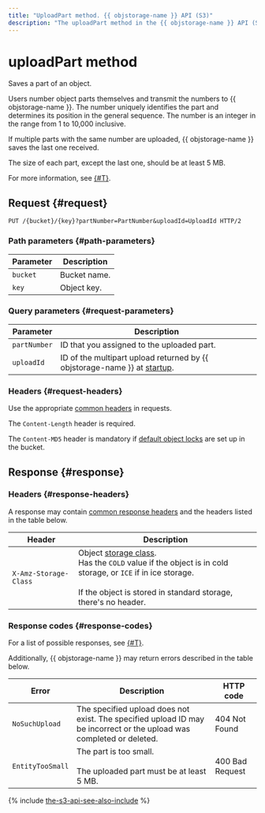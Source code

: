 ```yaml
---
title: "UploadPart method. {{ objstorage-name }} API (S3)"
description: "The uploadPart method in the {{ objstorage-name }} API (S3) saves a part of the object. Users assign numbers to object parts and transmit them to {{ objstorage-name }}. The number uniquely identifies the part and determines its position in the general sequence. The number is an integer in the range from 1 to 10,000 inclusive."
---
```


# uploadPart method

Saves a part of an object.

Users number object parts themselves and transmit the numbers to {{ objstorage-name }}. The number uniquely identifies the part and determines its position in the general sequence. The number is an integer in the range from 1 to 10,000 inclusive.

If multiple parts with the same number are uploaded, {{ objstorage-name }} saves the last one received.

The size of each part, except the last one, should be at least 5 MB.

For more information, see [{#T}](../multipart.md).


## Request {#request}

```
PUT /{bucket}/{key}?partNumber=PartNumber&uploadId=UploadId HTTP/2
```

### Path parameters {#path-parameters}

| Parameter | Description |
----- | -----
| `bucket` | Bucket name. |
| `key` | Object key. |


### Query parameters {#request-parameters}

| Parameter | Description |
----- | -----
| `partNumber` | ID that you assigned to the uploaded part. |
| `uploadId` | ID of the multipart upload returned by {{ objstorage-name }} at [startup](startupload.md). |


### Headers {#request-headers}

Use the appropriate [common headers](../common-request-headers.md) in requests.

The `Content-Length` header is required.

The `Content-MD5` header is mandatory if [default object locks](../../../concepts/object-lock.md#default) are set up in the bucket.


## Response {#response}

### Headers {#response-headers}

A response may contain [common response headers](../common-response-headers.md) and the headers listed in the table below.

| Header | Description |
----- | -----
| `X-Amz-Storage-Class` | Object [storage class](../../../concepts/storage-class.md).<br/>Has the `COLD` value if the object is in cold storage, or `ICE` if in ice storage.<br/><br/>If the object is stored in standard storage, there's no header. |


### Response codes {#response-codes}

For a list of possible responses, see [{#T}](../response-codes.md).

Additionally, {{ objstorage-name }} may return errors described in the table below.

| Error | Description | HTTP code |
----- | ----- | -----
| `NoSuchUpload` | The specified upload does not exist. The specified upload ID may be incorrect or the upload was completed or deleted. | 404 Not Found |
| `EntityTooSmall` | The part is too small.<br/><br/>The uploaded part must be at least 5 MB. | 400 Bad Request |

{% include [the-s3-api-see-also-include](../../../../_includes/storage/the-s3-api-see-also-include.md) %}
